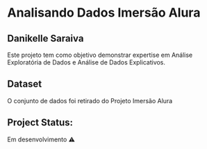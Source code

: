 # Analisando Dados Imersão Alura

## Danikelle Saraiva

Este projeto tem como objetivo demonstrar expertise em Análise Exploratória de Dados e Análise de Dados Explicativos.

## Dataset

O conjunto de dados foi retirado do Projeto Imersão Alura

## Project Status: 

Em desenvolvimento :warning:


